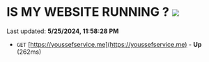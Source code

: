 # IS MY WEBSITE RUNNING ? [![](https://img.shields.io/static/v1?label=Sponsor&message=%E2%9D%A4&logo=GitHub&color=%23fe8e86)](https://github.com/sponsors/<username>)

Last updated: **5/25/2024, 11:58:28 PM**

- `GET` [https://youssefservice.me](https://youssefservice.me) - **Up** (262ms)
